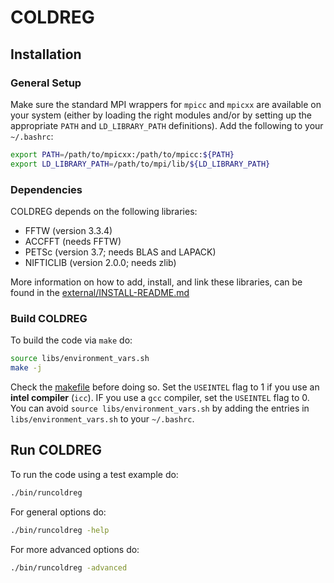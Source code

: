 # COLDREG


## Installation


### General Setup

Make sure the standard MPI wrappers for `mpicc` and `mpicxx` are available on your system (either by loading the right modules and/or by setting up the appropriate `PATH` and `LD_LIBRARY_PATH` definitions). Add the following to your `~/.bashrc`:

```bash
export PATH=/path/to/mpicxx:/path/to/mpicc:${PATH}
export LD_LIBRARY_PATH=/path/to/mpi/lib/${LD_LIBRARY_PATH}
```


### Dependencies

COLDREG depends on the following libraries:

* FFTW (version 3.3.4)
* ACCFFT (needs FFTW)
* PETSc (version 3.7; needs BLAS and LAPACK)
* NIFTICLIB (version 2.0.0; needs zlib)

More information on how to add, install, and link these libraries, can be found in the [external/INSTALL-README.md](external/INSTALL-README.md)


### Build COLDREG

To build the code via `make` do:

```bash
source libs/environment_vars.sh
make -j
```

Check the [makefile](makefile) before doing so. Set the `USEINTEL` flag to 1 if you use an **intel compiler** (`icc`). IF you use a `gcc` compiler, set the `USEINTEL` flag to 0.  You can avoid `source libs/environment_vars.sh` by adding the entries in `libs/environment_vars.sh` to your `~/.bashrc`.


## Run COLDREG

To run the code using a test example do:
```bash
./bin/runcoldreg
```

For general options do:
```bash
./bin/runcoldreg -help
```

For more advanced options do:
```bash
./bin/runcoldreg -advanced
```
